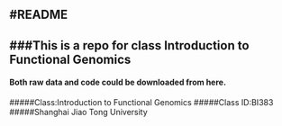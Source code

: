 #README
---
###This is a repo for class Introduction to Functional Genomics
---
#### Both raw data and code could be downloaded from here.


#####Class:Introduction to Functional Genomics
#####Class ID:BI383
#####Shanghai Jiao Tong University